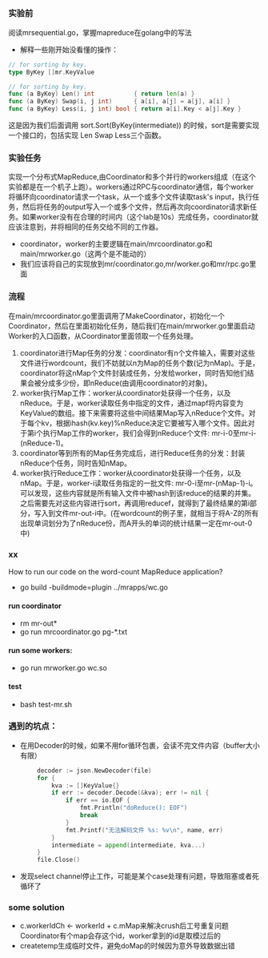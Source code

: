 ##

### 实验前
阅读mrsequential.go，掌握mapreduce在golang中的写法
- 解释一些刚开始没看懂的操作：
~~~ go
// for sorting by key.
type ByKey []mr.KeyValue

// for sorting by key.
func (a ByKey) Len() int           { return len(a) }
func (a ByKey) Swap(i, j int)      { a[i], a[j] = a[j], a[i] }
func (a ByKey) Less(i, j int) bool { return a[i].Key < a[j].Key }
~~~ 
这是因为我们后面调用 sort.Sort(ByKey(intermediate)) 的时候，sort是需要实现一个接口的，包括实现 Len Swap Less三个函数。

### 实验任务
实现一个分布式MapReduce,由Coordinator和多个并行的workers组成（在这个实验都是在一个机子上跑）。workers通过RPC与coordinator通信，每个worker将循环向coordinator请求一个task，从一个或多个文件读取task's input，执行任务，然后将任务的output写入一个或多个文件，然后再次向coordinator请求新任务。如果worker没有在合理的时间内（这个lab是10s）完成任务，coordinator就应该注意到，并将相同的任务交给不同的工作器。
- coordinator，worker的主要逻辑在main/mrcoordinator.go和main/mrworker.go（这两个是不能动的）
- 我们应该将自己的实现放到mr/coordinator.go,mr/worker.go和mr/rpc.go里面

### 流程
在main/mrcoordinator.go里面调用了MakeCoordinator，初始化一个Coordinator，然后在里面初始化任务，随后我们在main/mrworker.go里面启动Worker的入口函数，从Coordinator里面领取一个任务处理。

1. coordinator进行Map任务的分发：coordinator有n个文件输入，需要对这些文件进行wordcount，我们不妨就以n为Map的任务个数(记为nMap)。于是，coordinator将这nMap个文件封装成任务，分发给worker，同时告知他们结果会被分成多少份，即nReduce(由调用coordinator的对象)。
2. worker执行Map工作：worker从coordinator处获得一个任务，以及nReduce。于是，worker读取任务中指定的文件，通过mapf将内容变为KeyValue的数组。接下来需要将这些中间结果Map写入nReduce个文件。对于每个kv，根据ihash(kv.key)%nReduce决定它要被写入哪个文件。因此对于第i个执行Map工作的worker，我们会得到nReduce个文件: mr-i-0至mr-i-(nReduce-1)。
3. coordinator等到所有的Map任务完成后，进行Reduce任务的分发：封装nReduce个任务，同时告知nMap。
4. worker执行Reduce工作：worker从coordinator处获得一个任务，以及nMap。于是，worker-i读取任务指定的一批文件: mr-0-i至mr-(nMap-1)-i。可以发现，这些内容就是所有输入文件中被hash到该reduce的结果的并集。之后需要先对这些内容进行sort，再调用reducef，就得到了最终结果的第i部分，写入到文件mr-out-i中。(在wordcount的例子里，就相当于将A-Z的所有出现单词划分为了nReduce份，而A开头的单词的统计结果一定在mr-out-0中)
### xx
How to run our code on the word-count MapReduce application?
- go build -buildmode=plugin ../mrapps/wc.go
#### run coordinator
- rm mr-out*
- go run mrcoordinator.go pg-*.txt  
#### run some workers: 
- go run mrworker.go wc.so

#### test
- bash test-mr.sh


### 遇到的坑点：
- 在用Decoder的时候，如果不用for循环包裹，会读不完文件内容（buffer大小有限）
~~~ go
		decoder := json.NewDecoder(file)
		for {
			kva := []KeyValue{}
			if err := decoder.Decode(&kva); err != nil {
				if err == io.EOF {
					fmt.Println("doReduce(): EOF")
					break
				}
				fmt.Printf("无法解码文件 %s: %v\n", name, err)
			}
			intermediate = append(intermediate, kva...)
		}
		file.Close()
~~~

- 发现select channel停止工作，可能是某个case处理有问题，导致阻塞或者死循环了
### some solution
- c.workerIdCh <- workerId + c.mMap来解决crush后工号重复问题
Coordinator有个map会存这个id，worker拿到的id是取模过后的
- createtemp生成临时文件，避免doMap的时候因为意外导致数据出错